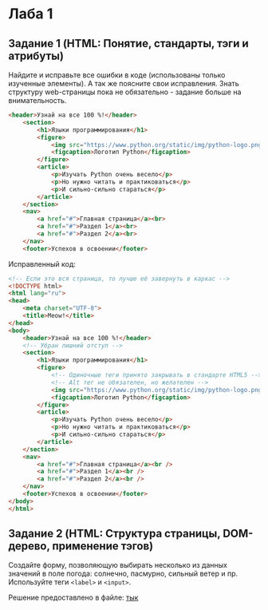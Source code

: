 # Лаба 1

## Задание 1 (HTML: Понятие, стандарты, тэги и атрибуты)

Найдите и исправьте все ошибки в коде (использованы только изученные элементы). А так же поясните свои исправления. Знать структуру web-страницы пока не обязательно - задание больше на внимательность.

```html
<header>Узнай на все 100 %!</header>
    <section>
        <h1>Языки программирования</h1>
        <figure>
            <img src="https://www.python.org/static/img/python-logo.png">
            <figcaption>Логотип Python</figcaption>
        </figure>
        <article>
            <p>Изучать Python очень весело</p>
            <p>Но нужно читать и практиковаться</p>
            <p>И сильно-сильно стараться</p>
        </article>    
    </section>
    <nav>
        <a href="#">Главная страница</a><br>
        <a href="#">Раздел 1</a><br>
        <a href="#">Раздел 2</a><br>
    </nav>
    <footer>Успехов в освоении</footer>
```


Исправленный код:

```html
<!-- Если это вся страница, то лучше её завернуть в каркас -->
<!DOCTYPE html>
<html lang="ru">
<head>
    <meta charset="UTF-8">
    <title>Meow!</title>
</head>
<body>
    <header>Узнай на все 100 %!</header>
    <!-- Убран лишний отступ -->
    <section>
        <h1>Языки программирования</h1>
        <figure>
            <!-- Одиночные теги принято закрывать в стандарте HTML5 -->
            <!-- Alt тег не обязателен, но желателен -->
            <img src="https://www.python.org/static/img/python-logo.png" alt="Логотип Python" /> 
            <figcaption>Логотип Python</figcaption>
        </figure>
        <article>
            <p>Изучать Python очень весело</p>
            <p>Но нужно читать и практиковаться</p>
            <p>И сильно-сильно стараться</p>
        </article>    
    </section>
    <nav>
        <a href="#">Главная страница</a><br />
        <a href="#">Раздел 1</a><br />
        <a href="#">Раздел 2</a><br />
    </nav>
    <footer>Успехов в освоении</footer>
</body>
</html>
```

## Задание 2 (HTML: Структура страницы, DOM-дерево, применение тэгов)

Создайте форму, позволяющую выбирать несколько из данных
значений в поле погода: солнечно, пасмурно, сильный ветер и пр.
Используйте теги `<label>` и `<input>`.

Решение предоставлено в файле: [тык](./2.html)
